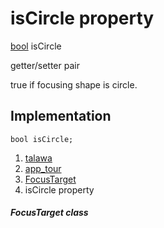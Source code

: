 
<div>

# isCircle property

</div>


[bool](https://api.flutter.dev/flutter/dart-core/bool-class.html)
isCircle


getter/setter pair




true if focusing shape is circle.



## Implementation

``` language-dart
bool isCircle;
```







1.  [talawa](../../index.html)
2.  [app_tour](../../models_app_tour/)
3.  [FocusTarget](../../models_app_tour/FocusTarget-class.html)
4.  isCircle property

##### FocusTarget class







